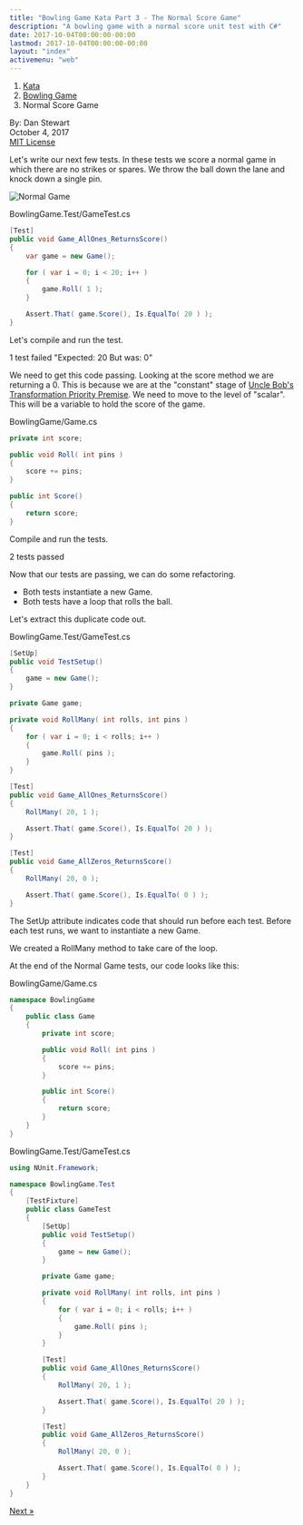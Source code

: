 ```yaml
---
title: "Bowling Game Kata Part 3 - The Normal Score Game"
description: "A bowling game with a normal score unit test with C#"
date: 2017-10-04T00:00:00-00:00
lastmod: 2017-10-04T00:00:00-00:00
layout: "index"
activemenu: "web"
---
```


<nav aria-label="breadcrumb">
  <ol class="breadcrumb">
    <li class="breadcrumb-item"><a href="/post/kata">Kata</a></li>
    <li class="breadcrumb-item"><a href="/post/bowlinggame">Bowling Game</a></li>
    <li class="breadcrumb-item">Normal Score Game</li>
  </ol>
</nav>

By: Dan Stewart\
October 4, 2017\
[MIT License](https://mit-license.org)

Let's write our next few tests. In these tests we score a normal game in which there
are no strikes or spares. We throw the ball down the lane and knock down a single pin.

![Normal Game](/images/kata/bowlinggame/allones.gif)

BowlingGame.Test/GameTest.cs

```csharp
[Test]
public void Game_AllOnes_ReturnsScore()
{
    var game = new Game();

    for ( var i = 0; i < 20; i++ )
    {
        game.Roll( 1 );
    }

    Assert.That( game.Score(), Is.EqualTo( 20 ) );
}
```

Let's compile and run the test.

<div class="alert alert-danger" role="alert">1 test failed "Expected: 20 But was: 0"</div>

We need to get this code passing. Looking at the score method we are returning a 0. This is because we are at the "constant" stage of 
[Uncle Bob's Transformation Priority Premise](https://8thlight.com/blog/uncle-bob/2013/05/27/TheTransformationPriorityPremise.html). 
We need to move to the level of "scalar". This will be a variable to hold the score of the game. 

BowlingGame/Game.cs

```csharp
private int score;

public void Roll( int pins )
{
    score += pins;
}

public int Score()
{
    return score;
}
```
        
Compile and run the tests.

<div class="alert alert-success" role="alert">2 tests passed</div>

Now that our tests are passing, we can do some refactoring.

* Both tests instantiate a new Game.
* Both tests have a loop that rolls the ball.

Let's extract this duplicate code out.

BowlingGame.Test/GameTest.cs

```csharp
[SetUp]
public void TestSetup()
{
    game = new Game();
}

private Game game;

private void RollMany( int rolls, int pins )
{
    for ( var i = 0; i < rolls; i++ )
    {
        game.Roll( pins );
    }
}

[Test]
public void Game_AllOnes_ReturnsScore()
{
    RollMany( 20, 1 );

    Assert.That( game.Score(), Is.EqualTo( 20 ) );
}

[Test]
public void Game_AllZeros_ReturnsScore()
{
    RollMany( 20, 0 );

    Assert.That( game.Score(), Is.EqualTo( 0 ) );
}
```
        
The SetUp attribute indicates code that should run before each test. Before each
test runs, we want to instantiate a new Game.

We created a RollMany method to take care of the loop.

At the end of the Normal Game tests, our code looks like this:

BowlingGame/Game.cs

```csharp
namespace BowlingGame
{
    public class Game
    {
        private int score;

        public void Roll( int pins )
        {
            score += pins;
        }

        public int Score()
        {
            return score;
        }
    }
}
```
                
BowlingGame.Test/GameTest.cs

```csharp
using NUnit.Framework;

namespace BowlingGame.Test
{
    [TestFixture]
    public class GameTest
    {
        [SetUp]
        public void TestSetup()
        {
            game = new Game();
        }

        private Game game;

        private void RollMany( int rolls, int pins )
        {
            for ( var i = 0; i < rolls; i++ )
            {
                game.Roll( pins );
            }
        }

        [Test]
        public void Game_AllOnes_ReturnsScore()
        {
            RollMany( 20, 1 );

            Assert.That( game.Score(), Is.EqualTo( 20 ) );
        }

        [Test]
        public void Game_AllZeros_ReturnsScore()
        {
            RollMany( 20, 0 );

            Assert.That( game.Score(), Is.EqualTo( 0 ) );
        }
    }
}
```

[Next &raquo;](/post/bowlinggame-sparegame)